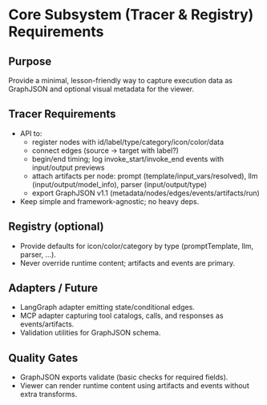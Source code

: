 # Core Subsystem (Tracer & Registry) Requirements

## Purpose
Provide a minimal, lesson-friendly way to capture execution data as GraphJSON and optional visual metadata for the viewer.

## Tracer Requirements
- API to:
  - register nodes with id/label/type/category/icon/color/data
  - connect edges (source → target with label?)
  - begin/end timing; log invoke_start/invoke_end events with input/output previews
  - attach artifacts per node: prompt (template/input_vars/resolved), llm (input/output/model_info), parser (input/output/type)
  - export GraphJSON v1.1 (metadata/nodes/edges/events/artifacts/run)
- Keep simple and framework-agnostic; no heavy deps.

## Registry (optional)
- Provide defaults for icon/color/category by type (promptTemplate, llm, parser, …).
- Never override runtime content; artifacts and events are primary.

## Adapters / Future
- LangGraph adapter emitting state/conditional edges.
- MCP adapter capturing tool catalogs, calls, and responses as events/artifacts.
- Validation utilities for GraphJSON schema.

## Quality Gates
- GraphJSON exports validate (basic checks for required fields).
- Viewer can render runtime content using artifacts and events without extra transforms.
